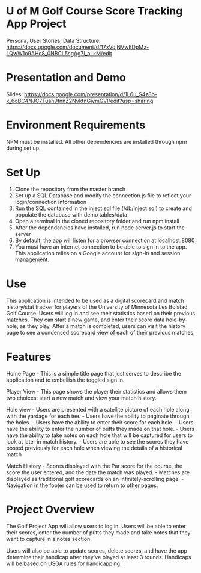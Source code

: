 # U of M Golf Course Score Tracking App Project
Persona, User Stories, Data Structure: https://docs.google.com/document/d/17xVdjNVwEDpMz-LQwW1o9AHcS_0NBCL5sgAg7i_aLkM/edit

# Presentation and Demo
Slides: https://docs.google.com/presentation/d/1L6u_S4z8b-x_6oBC4NJC7Tuah9tnnZ2NvktnGiymGVI/edit?usp=sharing

# Environment Requirements
NPM must be installed. All other dependencies are installed through npm during set up.

# Set Up
1. Clone the repository from the master branch
2. Set up a SQL Database and modify the connection.js file to reflect your login/connection information
3. Run the SQL contained in the inject.sql file (/db/inject.sql) to create and populate the database with demo tables/data
4. Open a terminal in the cloned repository folder and run npm install 
5. After the dependancies have installed, run node server.js to start the server
6. By default, the app will listen for a browser connection at localhost:8080
7. You must have an internet connection to be able to sign in to the app. This application relies on a Google account for sign-in and session management. 

# Use
This application is intended to be used as a digital scorecard and match history/stat tracker for players of the University of Minnesota Les Bolstad Golf Course. Users will log in and see their statistics based on their previous matches. They can start a new game, and enter their score data hole-by-hole, as they play. After a match is completed, users can visit the history page to see a condensed scorecard view of each of their previous matches. 

# Features 
Home Page
    - This is a simple title page that just serves to describe the application and to embellish the toggled sign in.
    
 Player View 
    - This page shows the player their statistics and allows them two choices: start a new match and view your match history. 
    
Hole view
    - Users are presented with a satellite picture of each hole along with the yardage for each tee.
    - Users have the ability to paginate through the holes.
    - Users have the ability to enter their score for each hole.
    - Users have the ability to enter the number of putts they made on that hole.
    - Users have the ability to take notes on each hole that will be captured for users to look at later in match history.
    - Users are able to see the scores they have posted previously for each hole when viewing the details of a historical match
    
Match History
    - Scores displayed with the Par score for the course, the score the user entered, and the date the match was played.
    - Matches are displayed as traditional golf scorecards on an infinitely-scrolling page.
    - Navigation in the footer can be used to return to other pages. 
    
# Project Overview
The Golf Project App will allow users to log in. Users will be able to enter their scores, enter the number of putts they made and take notes that they want to capture in a notes section.

Users will also be able to update scores, delete scores, and have the app determine their handicap after they've played at least 3 rounds. Handicaps will be based on USGA rules for handicapping.
